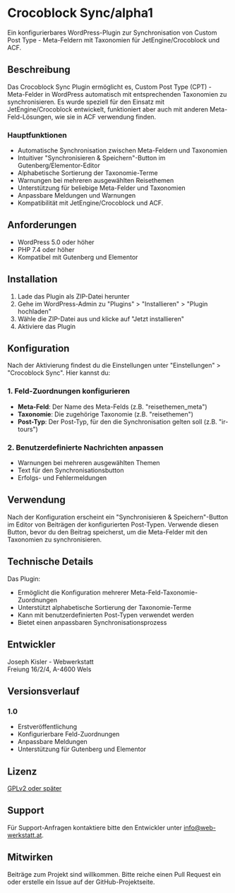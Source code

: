 # Crocoblock Sync/alpha1

Ein konfigurierbares WordPress-Plugin zur Synchronisation von Custom Post Type - Meta-Feldern mit Taxonomien für JetEngine/Crocoblock und ACF.

## Beschreibung

Das Crocoblock Sync Plugin ermöglicht es, Custom Post Type (CPT) - Meta-Felder in WordPress automatisch mit entsprechenden Taxonomien zu synchronisieren. Es wurde speziell für den Einsatz mit JetEngine/Crocoblock entwickelt, funktioniert aber auch mit anderen Meta-Feld-Lösungen, wie sie in ACF verwendung finden.

### Hauptfunktionen

* Automatische Synchronisation zwischen Meta-Feldern und Taxonomien
* Intuitiver "Synchronisieren & Speichern"-Button im Gutenberg/Elementor-Editor
* Alphabetische Sortierung der Taxonomie-Terme
* Warnungen bei mehreren ausgewählten Reisethemen
* Unterstützung für beliebige Meta-Felder und Taxonomien
* Anpassbare Meldungen und Warnungen
* Kompatibilität mit JetEngine/Crocoblock und ACF.

## Anforderungen

* WordPress 5.0 oder höher
* PHP 7.4 oder höher
* Kompatibel mit Gutenberg und Elementor

## Installation

1. Lade das Plugin als ZIP-Datei herunter
2. Gehe im WordPress-Admin zu "Plugins" > "Installieren" > "Plugin hochladen"
3. Wähle die ZIP-Datei aus und klicke auf "Jetzt installieren"
4. Aktiviere das Plugin

## Konfiguration

Nach der Aktivierung findest du die Einstellungen unter "Einstellungen" > "Crocoblock Sync". Hier kannst du:

### 1. Feld-Zuordnungen konfigurieren

* **Meta-Feld**: Der Name des Meta-Felds (z.B. "reisethemen_meta")
* **Taxonomie**: Die zugehörige Taxonomie (z.B. "reisethemen")
* **Post-Typ**: Der Post-Typ, für den die Synchronisation gelten soll (z.B. "ir-tours")

### 2. Benutzerdefinierte Nachrichten anpassen

* Warnungen bei mehreren ausgewählten Themen
* Text für den Synchronisationsbutton
* Erfolgs- und Fehlermeldungen

## Verwendung

Nach der Konfiguration erscheint ein "Synchronisieren & Speichern"-Button im Editor von Beiträgen der konfigurierten Post-Typen. Verwende diesen Button, bevor du den Beitrag speicherst, um die Meta-Felder mit den Taxonomien zu synchronisieren.

## Technische Details

Das Plugin:
* Ermöglicht die Konfiguration mehrerer Meta-Feld-Taxonomie-Zuordnungen
* Unterstützt alphabetische Sortierung der Taxonomie-Terme
* Kann mit benutzerdefinierten Post-Typen verwendet werden
* Bietet einen anpassbaren Synchronisationsprozess

## Entwickler

Joseph Kisler - Webwerkstatt  
Freiung 16/2/4, A-4600 Wels

## Versionsverlauf

### 1.0
* Erstveröffentlichung
* Konfigurierbare Feld-Zuordnungen
* Anpassbare Meldungen
* Unterstützung für Gutenberg und Elementor

## Lizenz

[GPLv2 oder später](https://www.gnu.org/licenses/gpl-2.0.html)

## Support

Für Support-Anfragen kontaktiere bitte den Entwickler unter info@web-werkstatt.at.

## Mitwirken

Beiträge zum Projekt sind willkommen. Bitte reiche einen Pull Request ein oder erstelle ein Issue auf der GitHub-Projektseite.
